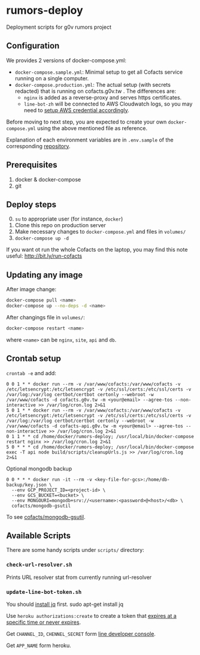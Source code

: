 # rumors-deploy

Deployment scripts for g0v rumors project

## Configuration

We provides 2 versions of docker-compose.yml:

- `docker-compose.sample.yml`: Minimal setup to get all Cofacts service running on a single computer.
- `docker-compose.production.yml`: The actual setup (with secrets redacted) that is running on cofacts.g0v.tw . The differences are:
  - `nginx` is added as a reverse-proxy and serves https certificates.
  - `line-bot-zh` will be connected to AWS Cloudwatch logs, so you may need to [setup AWS credential accordingly](https://wdullaer.com/blog/2016/02/28/pass-credentials-to-the-awslogs-docker-logging-driver-on-ubuntu/).

Before moving to next step, you are expected to create your own `docker-compose.yml` using the above mentioned file as reference.

Explanation of each environment variables are in `.env.sample` of the corresponding [repository](https://github.com/cofacts/).

## Prerequisites

1. docker & docker-compose
2. git

## Deploy steps

0. `su` to appropriate user (for instance, `docker`)
1. Clone this repo on production server
2. Make necessary changes to `docker-compose.yml` and files in `volumes/`
3. `docker-compose up -d`

If you want ot run the whole Cofacts on the laptop, you may find this note useful:
<http://bit.ly/run-cofacts>

## Updating any image

After image change:

```bash
docker-compose pull <name>
docker-compose up --no-deps -d <name>
```

After changings file in `volumes/`:

```bash
docker-compose restart <name>
```

where `<name>` can be `nginx`, `site`, `api` and `db`.

## Crontab setup

`crontab -e` and add:

```text
0 0 1 * * docker run --rm -v /var/www/cofacts:/var/www/cofacts -v /etc/letsencrypt:/etc/letsencrypt -v /etc/ssl/certs:/etc/ssl/certs -v /var/log:/var/log certbot/certbot certonly --webroot -w /var/www/cofacts -d cofacts.g0v.tw -m <your@email> --agree-tos --non-interactive >> /var/log/cron.log 2>&1
5 0 1 * * docker run --rm -v /var/www/cofacts:/var/www/cofacts -v /etc/letsencrypt:/etc/letsencrypt -v /etc/ssl/certs:/etc/ssl/certs -v /var/log:/var/log certbot/certbot certonly --webroot -w /var/www/cofacts -d cofacts-api.g0v.tw -m <your@email> --agree-tos --non-interactive >> /var/log/cron.log 2>&1
0 1 1 * * cd /home/docker/rumors-deploy; /usr/local/bin/docker-compose restart nginx >> /var/log/cron.log 2>&1
5 0 * * * cd /home/docker/rumors-deploy; /usr/local/bin/docker-compose exec -T api node build/scripts/cleanupUrls.js >> /var/log/cron.log 2>&1
```

Optional mongodb backup

```text
0 0 * * * docker run -it --rm -v <key-file-for-gcs>:/home/db-backup/key.json \
  --env GCP_PROJECT_ID=<project-id> \
  --env GCS_BUCKET=<bucket> \
  --env MONGOURI=mongodb+srv://<username>:<password>@<host>/<db> \
  cofacts/mongodb-gsutil
```

To see [cofacts/mongodb-gsutil](https://github.com/cofacts/mongodb-gsutil).

## Available Scripts

There are some handy scripts under `scripts/` directory:

### `check-url-resolver.sh`

Prints URL resolver stat from currently running url-resolver

### `update-line-bot-token.sh`

You should [install jq](https://stedolan.github.io/jq/download/) first.
sudo apt-get install jq

Use `heroku authorizations:create` to create a token that [expires at a specific time or never expires](https://help.heroku.com/PBGP6IDE/how-should-i-generate-an-api-key-that-allows-me-to-use-the-heroku-platform-api).

Get `CHANNEL_ID`, `CHENNEL_SECRET` form [line developer console](https://developers.line.biz/console/).

Get `APP_NAME` form heroku.
